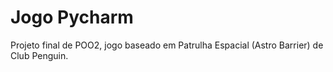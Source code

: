 # Jogo Pycharm
 Projeto final de POO2, jogo baseado em Patrulha Espacial (Astro Barrier) de Club Penguin.
